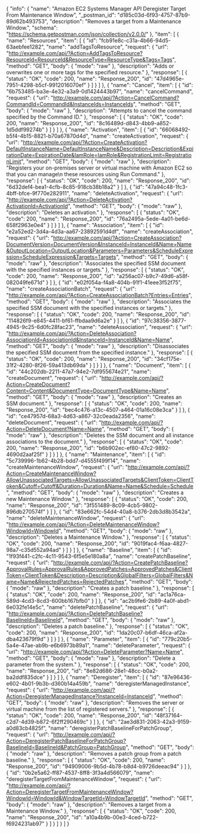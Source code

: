 {
  "info": {
    "name": "Amazon EC2 Systems Manager API Deregister Target From Maintenance Window",
    "_postman_id": "d185c03d-6f93-4757-87b9-89d62b493753",
    "description": "Removes a target from a Maintenance Window.",
    "schema": "https://schema.getpostman.com/json/collection/v2.0.0/"
  },
  "item": [
    {
      "name": "Resources",
      "item": [
        {
          "id": "fcb91e8c-c31a-4b66-94d5-63aebfee1282",
          "name": "addTagsToResource",
          "request": {
            "url": "http://example.com/api/?Action=AddTagsToResource?ResourceId=ResourceId&ResourceType=ResourceType&Tags=Tags",
            "method": "GET",
            "body": {
              "mode": "raw"
            },
            "description": "Adds or overwrites one or more tags for the specified resource."
          },
          "response": [
            {
              "status": "OK",
              "code": 200,
              "name": "Response_200",
              "id": "47d4965e-7951-4298-b5cf-9912016070ef"
            }
          ]
        }
      ]
    },
    {
      "name": "Cancel",
      "item": [
        {
          "id": "6b753485-ba3e-4e32-a3a9-0d1424443b97",
          "name": "cancelCommand",
          "request": {
            "url": "http://example.com/api/?Action=CancelCommand?CommandId=CommandId&InstanceIds=InstanceIds",
            "method": "GET",
            "body": {
              "mode": "raw"
            },
            "description": "Attempts to cancel the command specified by the Command ID."
          },
          "response": [
            {
              "status": "OK",
              "code": 200,
              "name": "Response_200",
              "id": "8c16489d-d843-4bb9-a852-1d5ddf99274b"
            }
          ]
        }
      ]
    },
    {
      "name": "Activation",
      "item": [
        {
          "id": "66068492-b5f4-4b15-8821-b70a67870d4d",
          "name": "createActivation",
          "request": {
            "url": "http://example.com/api/?Action=CreateActivation?DefaultInstanceName=DefaultInstanceName&Description=Description&ExpirationDate=ExpirationDate&IamRole=IamRole&RegistrationLimit=RegistrationLimit",
            "method": "GET",
            "body": {
              "mode": "raw"
            },
            "description": "Registers your on-premises server or virtual machine with Amazon EC2 so that you can manage\n   these resources using Run Command."
          },
          "response": [
            {
              "status": "OK",
              "code": 200,
              "name": "Response_200",
              "id": "6d32def4-bea1-4cfb-8c85-918cb38b18a2"
            }
          ]
        },
        {
          "id": "47a94c48-1fc3-4bff-bfce-9f770e282911",
          "name": "deleteActivation",
          "request": {
            "url": "http://example.com/api/?Action=DeleteActivation?ActivationId=ActivationId",
            "method": "GET",
            "body": {
              "mode": "raw"
            },
            "description": "Deletes an activation."
          },
          "response": [
            {
              "status": "OK",
              "code": 200,
              "name": "Response_200",
              "id": "76a2495a-5ede-4a01-be6d-658f2963e0e4"
            }
          ]
        }
      ]
    },
    {
      "name": "Association",
      "item": [
        {
          "id": "e2a52ed2-3d4a-4d3a-aa67-23892591d4df",
          "name": "createAssociation",
          "request": {
            "url": "http://example.com/api/?Action=CreateAssociation?DocumentVersion=DocumentVersion&InstanceId=InstanceId&Name=Name&OutputLocation=OutputLocation&Parameters=Parameters&ScheduleExpression=ScheduleExpression&Targets=Targets",
            "method": "GET",
            "body": {
              "mode": "raw"
            },
            "description": "Associates the specified SSM document with the specified instances or targets."
          },
          "response": [
            {
              "status": "OK",
              "code": 200,
              "name": "Response_200",
              "id": "a256ac07-b9c7-49d6-a58f-082049fe671d"
            }
          ]
        },
        {
          "id": "e02f054a-f4a8-404b-91f1-41eee3f52f75",
          "name": "createAssociationBatch",
          "request": {
            "url": "http://example.com/api/?Action=CreateAssociationBatch?Entries=Entries",
            "method": "GET",
            "body": {
              "mode": "raw"
            },
            "description": "Associates the specified SSM document with the specified instances or targets."
          },
          "response": [
            {
              "status": "OK",
              "code": 200,
              "name": "Response_200",
              "id": "114826f9-e845-4411-bf61-ffbdaa9d6a2e"
            }
          ]
        },
        {
          "id": "97c38356-3877-4945-9c25-6d0fc28fac23",
          "name": "deleteAssociation",
          "request": {
            "url": "http://example.com/api/?Action=DeleteAssociation?AssociationId=AssociationId&InstanceId=InstanceId&Name=Name",
            "method": "GET",
            "body": {
              "mode": "raw"
            },
            "description": "Disassociates the specified SSM document from the specified instance."
          },
          "response": [
            {
              "status": "OK",
              "code": 200,
              "name": "Response_200",
              "id": "34cf175e-31f2-4280-8f26-59a413db69da"
            }
          ]
        }
      ]
    },
    {
      "name": "Document",
      "item": [
        {
          "id": "44c202db-2211-47a7-94e2-7df955674e21",
          "name": "createDocument",
          "request": {
            "url": "http://example.com/api/?Action=CreateDocument?Content=Content&DocumentType=DocumentType&Name=Name",
            "method": "GET",
            "body": {
              "mode": "raw"
            },
            "description": "Creates an SSM document."
          },
          "response": [
            {
              "status": "OK",
              "code": 200,
              "name": "Response_200",
              "id": "bec4c476-a13c-4507-a464-01a16c08e3ca"
            }
          ]
        },
        {
          "id": "ce47957d-68a3-4d63-a867-32c0eada2356",
          "name": "deleteDocument",
          "request": {
            "url": "http://example.com/api/?Action=DeleteDocument?Name=Name",
            "method": "GET",
            "body": {
              "mode": "raw"
            },
            "description": "Deletes the SSM document and all instance associations to the document."
          },
          "response": [
            {
              "status": "OK",
              "code": 200,
              "name": "Response_200",
              "id": "b6b902ec-ef80-47c2-9892-4690d2aaf25f"
            }
          ]
        }
      ]
    },
    {
      "name": "Maintenance",
      "item": [
        {
          "id": "5c739996-1b62-4b28-bdd7-d4555f499f14",
          "name": "createMaintenanceWindow",
          "request": {
            "url": "http://example.com/api/?Action=CreateMaintenanceWindow?AllowUnassociatedTargets=AllowUnassociatedTargets&ClientToken=ClientToken&Cutoff=Cutoff&Duration=Duration&Name=Name&Schedule=Schedule",
            "method": "GET",
            "body": {
              "mode": "raw"
            },
            "description": "Creates a new Maintenance Window."
          },
          "response": [
            {
              "status": "OK",
              "code": 200,
              "name": "Response_200",
              "id": "3f551489-8c09-4cb5-9802-896db270574f"
            }
          ]
        },
        {
          "id": "83e662fc-54d4-40a8-b376-2db3d8b3542a",
          "name": "deleteMaintenanceWindow",
          "request": {
            "url": "http://example.com/api/?Action=DeleteMaintenanceWindow?WindowId=WindowId",
            "method": "GET",
            "body": {
              "mode": "raw"
            },
            "description": "Deletes a Maintenance Window."
          },
          "response": [
            {
              "status": "OK",
              "code": 200,
              "name": "Response_200",
              "id": "9019fac4-f6aa-4827-98a7-c35d552a94ad"
            }
          ]
        }
      ]
    },
    {
      "name": "Baseline",
      "item": [
        {
          "id": "1f93f441-c2fc-4c11-9543-6f5e5e180a8a",
          "name": "createPatchBaseline",
          "request": {
            "url": "http://example.com/api/?Action=CreatePatchBaseline?ApprovalRules=ApprovalRules&ApprovedPatches=ApprovedPatches&ClientToken=ClientToken&Description=Description&GlobalFilters=GlobalFilters&Name=Name&RejectedPatches=RejectedPatches",
            "method": "GET",
            "body": {
              "mode": "raw"
            },
            "description": "Creates a patch baseline."
          },
          "response": [
            {
              "status": "OK",
              "code": 200,
              "name": "Response_200",
              "id": "ac1a76ca-589d-4cd3-8cd3-600bb167bfb0"
            }
          ]
        },
        {
          "id": "ac2b9fe6-2b89-4a0f-abd1-6e032fe14e5c",
          "name": "deletePatchBaseline",
          "request": {
            "url": "http://example.com/api/?Action=DeletePatchBaseline?BaselineId=BaselineId",
            "method": "GET",
            "body": {
              "mode": "raw"
            },
            "description": "Deletes a patch baseline."
          },
          "response": [
            {
              "status": "OK",
              "code": 200,
              "name": "Response_200",
              "id": "1da20c07-b6df-46ca-af2a-dba423679f9d"
            }
          ]
        }
      ]
    },
    {
      "name": "Parameter",
      "item": [
        {
          "id": "779c20b5-5a4e-47ae-ab9b-e6b6973b89a1",
          "name": "deleteParameter",
          "request": {
            "url": "http://example.com/api/?Action=DeleteParameter?Name=Name",
            "method": "GET",
            "body": {
              "mode": "raw"
            },
            "description": "Delete a parameter from the system."
          },
          "response": [
            {
              "status": "OK",
              "code": 200,
              "name": "Response_200",
              "id": "8e82d686-28e1-48cc-b0a2-ba2ddf835dce"
            }
          ]
        }
      ]
    },
    {
      "name": "Deregister",
      "item": [
        {
          "id": "87e96436-e602-4b01-9b3b-d360b14a459b",
          "name": "deregisterManagedInstance",
          "request": {
            "url": "http://example.com/api/?Action=DeregisterManagedInstance?InstanceId=InstanceId",
            "method": "GET",
            "body": {
              "mode": "raw"
            },
            "description": "Removes the server or virtual machine from the list of registered servers."
          },
          "response": [
            {
              "status": "OK",
              "code": 200,
              "name": "Response_200",
              "id": "48f37164-c2d7-4d39-b872-6f2ff290469c"
            }
          ]
        },
        {
          "id": "2ae3d831-2063-42a3-9159-a0d83cb4825f",
          "name": "deregisterPatchBaselineForPatchGroup",
          "request": {
            "url": "http://example.com/api/?Action=DeregisterPatchBaselineForPatchGroup?BaselineId=BaselineId&PatchGroup=PatchGroup",
            "method": "GET",
            "body": {
              "mode": "raw"
            },
            "description": "Removes a patch group from a patch baseline."
          },
          "response": [
            {
              "status": "OK",
              "code": 200,
              "name": "Response_200",
              "id": "94909006-9b5d-4b78-b8d4-b9726deeac94"
            }
          ]
        },
        {
          "id": "0b2e5a62-ff87-4537-8ff8-3f3a4d566079",
          "name": "deregisterTargetFromMaintenanceWindow",
          "request": {
            "url": "http://example.com/api/?Action=DeregisterTargetFromMaintenanceWindow?WindowId=WindowId&WindowTargetId=WindowTargetId",
            "method": "GET",
            "body": {
              "mode": "raw"
            },
            "description": "Removes a target from a Maintenance Window."
          },
          "response": [
            {
              "status": "OK",
              "code": 200,
              "name": "Response_200",
              "id": "a10a4b9b-00e3-4ced-b722-f6924231ab97"
            }
          ]
        }
      ]
    }
  ]
}